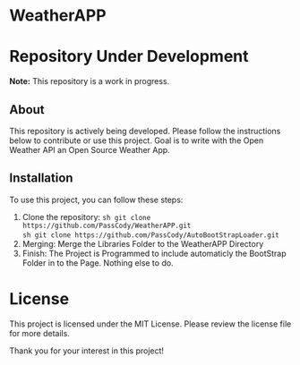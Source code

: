 # WeatherAPP
# Repository Under Development

**Note:** This repository is a work in progress.

## About
This repository is actively being developed. Please follow the instructions below to contribute or use this project.
Goal is to write with the Open Weather API an Open Source Weather App.

## Installation
To use this project, you can follow these steps:

1. Clone the repository:
   ```sh git clone https://github.com/PassCody/WeatherAPP.git```<br>
   ```sh git clone https://github.com/PassCody/AutoBootStrapLoader.git```<br>
2. Merging:
   Merge the Libraries Folder to the WeatherAPP Directory
3. Finish:
   The Project is Programmed to include automaticly the BootStrap Folder in to the Page.
   Nothing else to do.

# License
This project is licensed under the MIT License. Please review the license file for more details.

Thank you for your interest in this project!

